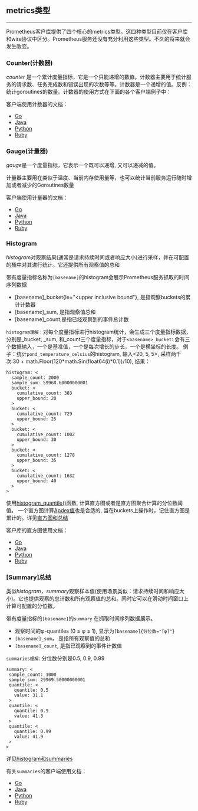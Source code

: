 ## metrics类型
---
Prometheus客户库提供了四个核心的metrics类型。这四种类型目前仅在客户库和wire协议中区分。Prometheus服务还没有充分利用这些类型。不久的将来就会发生改变。

### Counter(计数器)
*counter* 是一个累计度量指标，它是一个只能递增的数值。计数器主要用于统计服务的请求数、任务完成数和错误出现的次数等等。计数器是一个递增的值。反例：统计goroutines的数量。计数器的使用方式在下面的各个客户端例子中：

客户端使用计数器的文档：
 - [Go](http://godoc.org/github.com/prometheus/client_golang/prometheus#Counter)
 - [Java](https://github.com/prometheus/client_java/blob/master/simpleclient/src/main/java/io/prometheus/client/Counter.java)
 - [Python](https://github.com/prometheus/client_python#counter)
 - [Ruby](https://github.com/prometheus/client_ruby#counter)

### Gauge(计量器)
*gauge*是一个度量指标，它表示一个既可以递增, 又可以递减的值。

计量器主要用在类似于温度、当前内存使用量等，也可以统计当前服务运行随时增加或者减少的Goroutines数量

客户端使用计量器的文档：
 - [Go](http://godoc.org/github.com/prometheus/client_golang/prometheus#Gauge)
 - [Java](https://github.com/prometheus/client_java/blob/master/simpleclient/src/main/java/io/prometheus/client/Gauge.java)
 - [Python](https://github.com/prometheus/client_python#gauge)
 - [Ruby](https://github.com/prometheus/client_ruby#gauge)

### Histogram
*histogram*对观察结果(通常是请求持续时间或者响应大小)进行采样，并在可配置的桶中对其进行统计。它还提供所有观察值的总和

带有度量指标名称为`[basename]`的histogram会展示Prometheus服务抓取的时间序列数据
 - [basename]_bucket{le="<upper inclusive bound"}, 是指观察buckets的累计计数器
 - [basename]_sum, 是指观察值总和
 - [basename]_count,是指已经观察到的事件总计数

`histogram理解：`对每个度量指标进行histogram统计，会生成三个度量指标数据，分别是<basename>_bucket, <basename>_sum, 和<basename>_count三个度量指标，对于`<basename>_bucket`: 会有三个数据输入，一个是基准值，一个是每次增长的步长，一个是横坐标的长度。 
例子：统计`pond_temperature_celsius`的histogram, 输入<20, 5, 5>, 采样两千次:30 + math.Floor(120*math.Sin(float64(i)*0.1))/10), 结果：
```
histogram: <
  sample_count: 2000
  sample_sum: 59968.60000000001
  bucket: <
    cumulative_count: 383
    upper_bound: 20
  >
  bucket: <
    cumulative_count: 729
    upper_bound: 25
  >
  bucket: <
    cumulative_count: 1002
    upper_bound: 30
  >
  bucket: <
    cumulative_count: 1278
    upper_bound: 35
  >
  bucket: <
    cumulative_count: 1632
    upper_bound: 40
  >
>
```
使用[histogram_quantile()](https://prometheus.io/docs/querying/functions/#histogram_quantile)函数, 计算直方图或者是直方图聚合计算的分位数阈值。 一个直方图计算[Apdex值](http://en.wikipedia.org/wiki/Apdex)也是合适的, 当在buckets上操作时，记住直方图是累计的。详见[直方图和总结](https://prometheus.io/docs/practices/histograms)

客户库的直方图使用文档：
 - [Go](http://godoc.org/github.com/prometheus/client_golang/prometheus#Histogram)
 - [Java](https://github.com/prometheus/client_java/blob/master/simpleclient/src/main/java/io/prometheus/client/Histogram.java)
 - [Python](https://github.com/prometheus/client_python#histogram)
 - [Ruby](https://github.com/prometheus/client_ruby#histogram)

### [Summary]总结
类似*histogram*，*summary*观察样本值(使用场景类似：请求持续时间和响应大小)。它也提供观察的总计数和所有观察值的总和。同时它可以在滑动时间窗口上计算可配置的分位数。

带有度量指标的`[basename]`的`summary` 在抓取时间序列数据展示。
 - 观察时间的φ-quantiles (0 ≤ φ ≤ 1), 显示为`[basename]{分位数="[φ]"}`
 - `[basename]_sum`， 是指所有观察值的总和
 - `[basename]_count`, 是指已观察到的事件计数值

`summaries理解`:  分位数分别是0.5,  0.9,  0.99
 ```
summary: <
  sample_count: 1000
  sample_sum: 29969.50000000001
  quantile: <
    quantile: 0.5
    value: 31.1
  >
  quantile: <
    quantile: 0.9
    value: 41.3
  >
  quantile: <
    quantile: 0.99
    value: 41.9
  >
>
 ```

详见[histogram和summaries](https://prometheus.io/docs/practices/histograms)

有关`summaries`的客户端使用文档：

 - [Go](http://godoc.org/github.com/prometheus/client_golang/prometheus#Summary)
 - [Java](https://github.com/prometheus/client_java/blob/master/simpleclient/src/main/java/io/prometheus/client/Summary.java)
 - [Python](https://github.com/prometheus/client_python#summary)
 - [Ruby](https://github.com/prometheus/client_ruby#summary)
